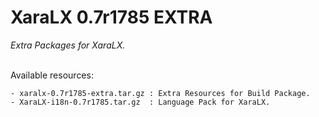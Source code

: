 # XaraLX 0.7r1785 EXTRA
*Extra Packages for XaraLX.*
<br/><br/>

Available resources:
```
- xaralx-0.7r1785-extra.tar.gz : Extra Resources for Build Package.
- XaraLX-i18n-0.7r1785.tar.gz  : Language Pack for XaraLX.

```
